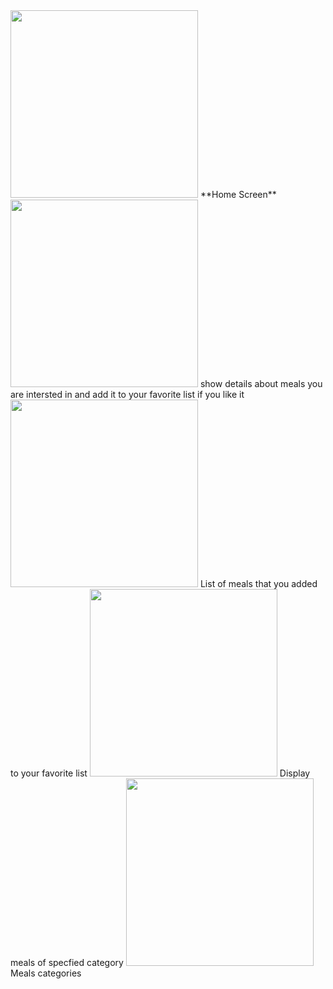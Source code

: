 <img src="https://i.imgur.com/8KqAE7Q.png" width="300">
**Home Screen**

<img src="https://i.imgur.com/kdKJJZl.png" width="300">
show details about meals you are intersted in and add it to your favorite list if you like it 


<img src="https://i.imgur.com/wTLug6I.png" width="300">
List of meals that you added to your favorite list

<img src="https://i.imgur.com/JOEgMRh.png" width="300">
Display meals of specfied category  


<img src="https://i.imgur.com/OSKANuF.png" width="300">
Meals categories 


